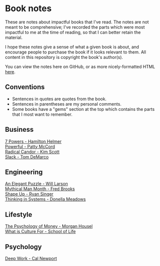 # Book notes

These are notes about impactful books that I've read. The notes are not meant to be comprehensive;
I've recorded the parts which were most impactful to me at the time of reading, so that I can better
retain the material.

I hope these notes give a sense of what a given book is about, and encourage people to purchase the
book if it looks relevant to them. All content in this repository is copyright the book's author(s).

You can view the notes here on GitHub, or as more nicely-formatted HTML
[here](https://notes.philcrosby.com).

## Conventions

* Sentences in quotes are quotes from the book.
* Sentences in parentheses are my personal comments.
* Some books have a "gems" section at the top which contains the parts that I most want to remember.

## Business

[7 Powers - Hamilton Helmer](http://notes.philcrosby.com/7-powers-hamilton-helmer.html)<br>
[Powerful - Patty McCord](http://notes.philcrosby.com/powerful-patty-mccord.html)<br>
[Radical Candor - Kim Scott](http://notes.philcrosby.com/radical-candor-kim-scott.html)<br>
[Slack - Tom DeMarco](http://notes.philcrosby.com/slack-tom-demarco.html)<br>

## Engineering

[An Elegant Puzzle - Will Larson](http://notes.philcrosby.com/an-elegant-puzzle-will-larson.html)<br>
[Mythical Man Month - Fred Brooks](http://notes.philcrosby.com/mythical-man-month-fred-brooks.html)<br>
[Shape Up - Ryan Singer](http://notes.philcrosby.com/shape-up-ryan-singer.html)<br>
[Thinking in Systems - Donella Meadows](http://notes.philcrosby.com/thinking-in-systems-donella-meadows.html)

## Lifestyle

[The Psychology of Money - Morgan Housel](http://notes.philcrosby.com/the-psychology-of-money-morgan-housel.html)<br>
[What is Culture For - School of Life](http://notes.philcrosby.com/what-is-culture-for-school-of-life.html)

## Psychology

[Deep Work - Cal Newport](http://notes.philcrosby.com/deep-work-cal-newport.html)
